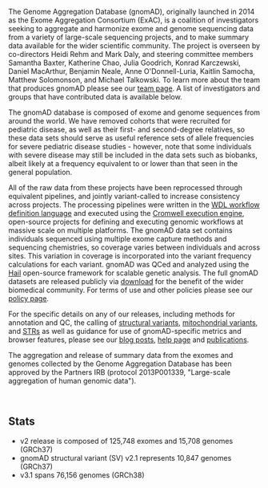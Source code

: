 The Genome Aggregation Database (gnomAD), originally launched in 2014 as the Exome Aggregation Consortium (ExAC), is a coalition of investigators seeking to aggregate and harmonize exome and genome sequencing data from a variety of large-scale sequencing projects, and to make summary data available for the wider scientific community. The project is overseen by co-directors Heidi Rehm and Mark Daly, and steering committee members Samantha Baxter, Katherine Chao, Julia Goodrich, Konrad Karczewski, Daniel MacArthur, Benjamin Neale, Anne O'Donnell-Luria, Kaitlin Samocha, Matthew Solomonson, and Michael Talkowski. To learn more about the team that produces gnomAD please see our [team page](/team). A list of investigators and groups that have contributed data is available below.

The gnomAD database is composed of exome and genome sequences from around the world. We have removed cohorts that were recruited for pediatric disease, as well as their first- and second-degree relatives, so these data sets should serve as useful reference sets of allele frequencies for severe pediatric disease studies - however, note that some individuals with severe disease may still be included in the data sets such as biobanks, albeit likely at a frequency equivalent to or lower than that seen in the general population.

All of the raw data from these projects have been reprocessed through equivalent pipelines, and jointly variant-called to increase consistency across projects. The processing pipelines were written in the [WDL workflow definition language](https://software.broadinstitute.org/wdl/) and executed using the [Cromwell execution engine](https://github.com/broadinstitute/cromwell), open-source projects for defining and executing genomic workflows at massive scale on multiple platforms. The gnomAD data set contains individuals sequenced using multiple exome capture methods and sequencing chemistries, so coverage varies between individuals and across sites. This variation in coverage is incorporated into the variant frequency calculations for each variant. gnomAD was QCed and analyzed using the [Hail](https://hail.is/) open-source framework for scalable genetic analysis. The full gnomAD datasets are released publicly via [download](/downloads) for the benefit of the wider biomedical community. For terms of use and other policies please see our [policy page](/policies).

For the specific details on any of our releases, including methods for annotation and QC, the calling of [structural variants](https://gnomad.broadinstitute.org/news/2019-03-structural-variants-in-gnomad/), [mitochondrial variants](https://gnomad.broadinstitute.org/news/2020-11-gnomad-v3-1-mitochondrial-dna-variants/), and [STRs](https://gnomad.broadinstitute.org/news/2022-01-the-addition-of-short-tandem-repeat-calls-to-gnomad/) as well as guidance for use of gnomAD-specific metrics and browser features, please see our [blog posts](https://gnomad.broadinstitute.org/news/), [help page](/help) and [publications](/publications).

The aggregation and release of summary data from the exomes and genomes collected by the Genome Aggregation Database has been approved by the Partners IRB (protocol 2013P001339, "Large-scale aggregation of human genomic data").

<br />

## Stats

- v2 release is composed of 125,748 exomes and 15,708 genomes (GRCh37)
- gnomAD structural variant (SV) v2.1 represents 10,847 genomes (GRCh37)
- v3.1 spans 76,156 genomes (GRCh38)
